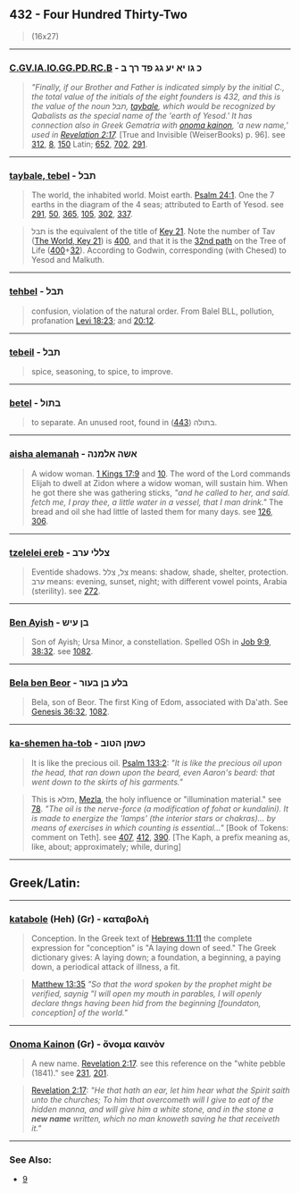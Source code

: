 ## 432 - Four Hundred Thirty-Two
> (16x27)

---

### [C.GV.IA.IO.GG.PD.RC.B](/keys/K.GV.IA.IO.GG.PD.RK.B) - כ גו יא יע גג פד רך ב
> *"Finally, if our Brother and Father is indicated simply by the initial C., the total value of the initials of the eight founders is 432, and this is the value of the noun תבל, [taybale](/keys/ThBL), which would be recognized by Qabalists as the special name of the 'earth of Yesod.' It has connection also in Greek Gematria with [onoma kainon](/greek?word=onoma+kainon), 'a new name,' used in [Revelation 2:17](http://biblehub.com/revelation/2-17.htm).* [True and Invisible (WeiserBooks) p. 96]. see [312](312), [8](8), [150](150) Latin; [652](652), [702](702), [291](291).

---

### [taybale, tebel](/keys/ThBL) - תבל
> The world, the inhabited world. Moist earth. [Psalm 24:1](http://biblehub.com/psalms/24-1.htm). One the 7 earths in the diagram of the 4 seas; attributed to Earth of Yesod. see [291](291), [50](50), [365](365), [105](105), [302](302), [337](337).

> תבל is the equivalent of the title of [Key 21](21). Note the number of Tav ([The World, Key 21](/keys/Th)) is [400](400), and that it is the [32nd path](32) on the Tree of Life ([400](400)+[32](32)). According to Godwin, corresponding (with Chesed) to Yesod and Malkuth.

---

### [tehbel](/keys/ThBL) - תבל
> confusion, violation of the natural order. From Balel BLL, pollution, profanation [Levi 18:23](http://biblehub.com/levi/18-23.htm); and [20:12](http://biblehub.com/levi/20-12.htm).

---

### [tebeil](/keys/ThBL) - תבל
> spice, seasoning, to spice, to improve.

---

### [betel](/keys/BThL) - בתול
> to separate. An unused root, found in בתולה ([443](443)).

---

### [aisha alemanah](/keys/AShH.ALMNH) - אשה אלמנה
> A widow woman. [1 Kings 17:9](http://biblehub.com/1_kings/17-9.htm) and [10](http://biblehub.com/1_kings/17-10.htm). The word of the Lord commands Elijah to dwell at Zidon where a widow woman, will sustain him. When he got there she was gathering sticks, *"and he called to her, and said. fetch me, I pray thee, a little water in a vessel, that I man drink."* The bread and oil she had little of lasted them for many days. see [126](126), [306](306).

---

### [tzelelei ereb](/keys/TzLLI.ORB) - צללי ערב
> Eventide shadows. צל, צלל means: shadow, shade, shelter, protection. ערב means: evening, sunset, night; with different vowel points, Arabia (sterility). see [272](272).

---

### [Ben Ayish](/keys/BN.OISh) - בן עיש
> Son of Ayish; Ursa Minor, a constellation. Spelled OSh in [Job 9:9](http://biblehub.com/job/9-9.htm), [38:32](http://biblehub.com/job/38-32.htm). see [1082](1082).

---

### [Bela ben Beor](/keys/BLO.BN.BOVR) - בלע בן בעור
> Bela, son of Beor. The first King of Edom, associated with Da'ath. See [Genesis 36:32](http://biblehub.com/genesis/36-32.htm), [1082](1082).

---

### [ka-shemen ha-tob](/keys/KShMN.HTVB) - כשמן הטוב
> It is like the precious oil. [Psalm 133:2](http://biblehub.com/psalms/133-2.htm): *"It is like the precious oil upon the head, that ran down upon the beard, even Aaron's beard: that went down to the skirts of his garments."*

> This is מזלא, [Mezla](/keys/MZLA), the holy influence or "illumination material." see [78](78). *"The oil is the nerve-force (a modification of fohat or kundalini). It is made to energize the 'lamps' (the interior stars or chakras)... by means of exercises in which counting is essential..."* [Book of Tokens: comment on Teth]. see [407](407), [412](412), [390](390). [The Kaph, a prefix meaning as, like, about; approximately; while, during]

---

## Greek/Latin:

---

### [katabole](/greek?word=katabolh) (Heh) (Gr) - καταβολὴ
> Conception. In the Greek text of [Hebrews 11:11](http://biblehub.com/hebrews/11-11.htm) the complete expression for "conception" is "A laying down of seed." The Greek dictionary gives: A laying down; a foundation, a beginning, a paying down, a periodical attack of illness, a fit.

> [Matthew 13:35](http://biblehub.com/matthew/13-35.htm) *"So that the word spoken by the prophet might be verified, saynig "I will open my mouth in parables, I will openly declare thngs having been hid from the beginning [foundaton, conception] of the world."*

---

### [Onoma Kainon](/greek?word=onoma+kainon) (Gr) - ὄνομα καινὸν
> A new name. [Revelation 2:17](http://biblehub.com/revelation/2-17.htm). see this reference on the "white pebble (1841)." see [231](231), [201](201).

> [Revelation 2:17](http://biblehub.com/revelation/2-17.htm): *"He that hath an ear, let him hear what the Spirit saith unto the churches; To him that overcometh will I give to eat of the hidden manna, and will give him a white stone, and in the stone a **new name** written, which no man knoweth saving he that receiveth it."*

---

### See Also:

- [9](9)
